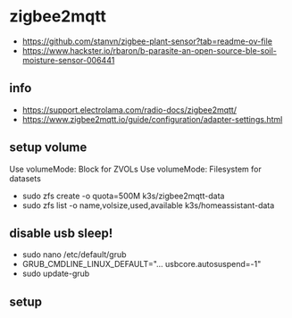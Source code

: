 # zigbee2mqtt
* https://github.com/stanvn/zigbee-plant-sensor?tab=readme-ov-file
* https://www.hackster.io/rbaron/b-parasite-an-open-source-ble-soil-moisture-sensor-006441

## info
* https://support.electrolama.com/radio-docs/zigbee2mqtt/
* https://www.zigbee2mqtt.io/guide/configuration/adapter-settings.html

## setup volume
Use volumeMode: Block for ZVOLs
Use volumeMode: Filesystem for datasets 

* sudo zfs create -o quota=500M k3s/zigbee2mqtt-data  
* sudo zfs list -o name,volsize,used,available k3s/homeassistant-data

## disable usb sleep!
* sudo nano /etc/default/grub
* GRUB_CMDLINE_LINUX_DEFAULT="... usbcore.autosuspend=-1"
* sudo update-grub
  
## setup

